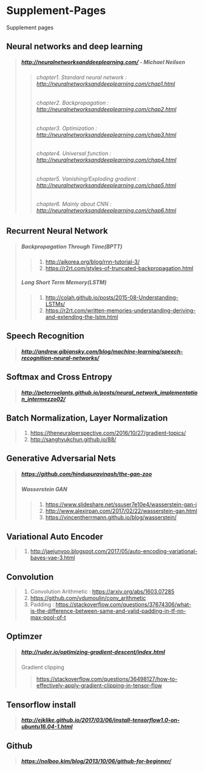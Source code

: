 # Supplement-Pages
Supplement pages

Neural networks and deep learning
---------------------------------
> ##### http://neuralnetworksanddeeplearning.com/ - Michael Neilsen
>> ###### chapter1. Standard neural network : http://neuralnetworksanddeeplearning.com/chap1.html
>> ###### chapter2. Backpropagation : http://neuralnetworksanddeeplearning.com/chap2.html
>> ###### chapter3. Optimization : http://neuralnetworksanddeeplearning.com/chap3.html
>> ###### chapter4. Universal function : http://neuralnetworksanddeeplearning.com/chap4.html
>> ###### chapter5. Vanishing/Exploding gradient : http://neuralnetworksanddeeplearning.com/chap5.html
>> ###### chapter6. Mainly about CNN : http://neuralnetworksanddeeplearning.com/chap6.html

Recurrent Neural Network
------------------------
> ##### Backpropagation Through Time(BPTT)
>> 1. http://aikorea.org/blog/rnn-tutorial-3/
>> 2. https://r2rt.com/styles-of-truncated-backpropagation.html
> ##### Long Short Term Memory(LSTM)
>> 1. http://colah.github.io/posts/2015-08-Understanding-LSTMs/
>> 2. https://r2rt.com/written-memories-understanding-deriving-and-extending-the-lstm.html

Speech Recognition
------------------
> ##### http://andrew.gibiansky.com/blog/machine-learning/speech-recognition-neural-networks/

Softmax and Cross Entropy
-------------------------
> ##### http://peterroelants.github.io/posts/neural_network_implementation_intermezzo02/

Batch Normalization, Layer Normalization
----------------------------------------
> 1. https://theneuralperspective.com/2016/10/27/gradient-topics/
> 2. http://sanghyukchun.github.io/88/

Generative Adversarial Nets
-----------------------------------
> ##### https://github.com/hindupuravinash/the-gan-zoo
> ##### Wasserstein GAN
>> 1. https://www.slideshare.net/ssuser7e10e4/wasserstein-gan-i
>> 2. http://www.alexirpan.com/2017/02/22/wasserstein-gan.html
>> 3. https://vincentherrmann.github.io/blog/wasserstein/

Variational Auto Encoder
------------------------
> 1. http://jaejunyoo.blogspot.com/2017/05/auto-encoding-variational-bayes-vae-3.html

Convolution
-----------
> 1. Convolution Arithmetic : https://arxiv.org/abs/1603.07285
> 2. https://github.com/vdumoulin/conv_arithmetic
> 3. Padding : https://stackoverflow.com/questions/37674306/what-is-the-difference-between-same-and-valid-padding-in-tf-nn-max-pool-of-t

Optimzer
--------
> ##### http://ruder.io/optimizing-gradient-descent/index.html
> Gradient clipping
>> https://stackoverflow.com/questions/36498127/how-to-effectively-apply-gradient-clipping-in-tensor-flow

Tensorflow install
------------------
> ##### http://ejklike.github.io/2017/03/06/install-tensorflow1.0-on-ubuntu16.04-1.html

Github
------
> ##### https://nolboo.kim/blog/2013/10/06/github-for-beginner/
